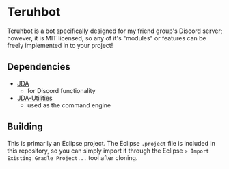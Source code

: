 # Teruhbot
Teruhbot is a bot specifically designed for my friend group's Discord server; however, it is MIT licensed, so any of it's "modules" or features can be freely implemented in to your project!

## Dependencies

 - [JDA](https://github.com/DV8FromTheWorld/JDA)
	 - for Discord functionality
 - [JDA-Utilities](https://github.com/JDA-Applications/JDA-Utilities)
	 - used as the command engine

## Building
This is primarily an Eclipse project. The Eclipse `.project` file is included in this repository, so you can simply import it through the Eclipse `> Import Existing Gradle Project...` tool after cloning. 